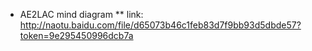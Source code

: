 * AE2LAC mind diagram
** link: http://naotu.baidu.com/file/d65073b46c1feb83d7f9bb93d5dbde57?token=9e295450996dcb7a

